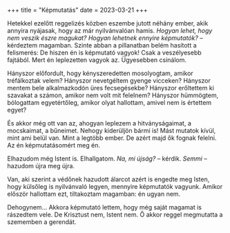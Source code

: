 +++
title = "Képmutatás"
date = 2023-03-21
+++

Hetekkel ezelőtt reggelizés közben
eszembe jutott néhány ember,
akik annyira nyájasak,
hogy az már nyilvánvalóan hamis.
<i>Hogyan lehet, hogy nem veszik észre magukat?
Hogyan lehetnek ennyire képmutatók?</i>
– kérdeztem magamban.
Szinte abban a pillanatban
belém hasított a felismerés:
De hiszen én is képmutató vagyok!
Csak a veszélyesebb fajtából.
Mert én leplezetten vagyok az.
Ügyesebben csinálom.

Hányszor előfordult,
hogy kényszeredetten mosolyogtam,
amikor tréfálkoztak velem?
Hányszor nevetgéltem gyenge vicceken?
Hányszor mentem bele alkalmazkodón üres fecsegésekbe?
Hányszor erőltettem ki szavakat a számon,
amikor nem volt mit felelnem?
Hányszor hümmögtem, bólogattam egyetértőleg,
amikor olyat hallottam, amivel nem is értettem egyet?

És akkor még ott van az,
ahogyan leplezem a hitványságaimat, a mocskaimat, a bűneimet.
Nehogy kiderüljön bármi is!
Mást mutatok kívül, mint ami belül van.
Mint a legtöbb ember.
De azért majd ők fognak felelni.
Az én képmutatásomért meg én.

Elhazudom még Istent is.
Elhallgatom.
<i>Na, mi újság?</i> – kérdik.
<i>Semmi</i> – hazudom újra meg újra.

Van, aki szerint a védőnek hazudott álarcot
azért is engedte meg Isten,
hogy külsőleg is nyilvánvaló legyen,
mennyire képmutatók vagyunk.
Amikor először hallottam ezt,
tiltakoztam magamban: én ugyan nem.

Dehogynem…
Akkora képmutató lettem,
hogy még saját magamat is rászedtem vele.
De Krisztust nem, Istent nem.
Ő akkor reggel megmutatta a szememben a gerendát.
